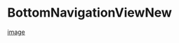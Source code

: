 # BottomNavigationViewNew
[image](https://github.com/ScuAdam/BottomNavigationViewNew/blob/master/2XB92AS~SLV%7DK()I%25~G2PP0.jpg)
